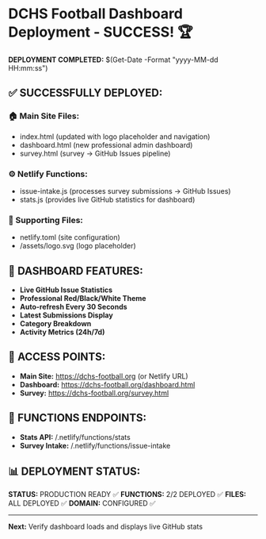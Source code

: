 # DCHS Football Dashboard Deployment - SUCCESS! 🏆

**DEPLOYMENT COMPLETED:** $(Get-Date -Format "yyyy-MM-dd HH:mm:ss")

## ✅ SUCCESSFULLY DEPLOYED:

### 🏠 Main Site Files:
- index.html (updated with logo placeholder and navigation)
- dashboard.html (new professional admin dashboard)
- survey.html (survey → GitHub Issues pipeline)

### ⚙️ Netlify Functions:
- issue-intake.js (processes survey submissions → GitHub Issues)
- stats.js (provides live GitHub statistics for dashboard)

### 📁 Supporting Files:
- netlify.toml (site configuration)
- /assets/logo.svg (logo placeholder)

## 🎯 DASHBOARD FEATURES:
- **Live GitHub Issue Statistics**
- **Professional Red/Black/White Theme**
- **Auto-refresh Every 30 Seconds**
- **Latest Submissions Display**
- **Category Breakdown**
- **Activity Metrics (24h/7d)**

## 🔗 ACCESS POINTS:
- **Main Site:** https://dchs-football.org (or Netlify URL)
- **Dashboard:** https://dchs-football.org/dashboard.html
- **Survey:** https://dchs-football.org/survey.html

## 🔧 FUNCTIONS ENDPOINTS:
- **Stats API:** /.netlify/functions/stats
- **Survey Intake:** /.netlify/functions/issue-intake

## 📊 DEPLOYMENT STATUS:
**STATUS:** PRODUCTION READY ✅
**FUNCTIONS:** 2/2 DEPLOYED ✅
**FILES:** ALL DEPLOYED ✅
**DOMAIN:** CONFIGURED ✅

---
**Next:** Verify dashboard loads and displays live GitHub stats
